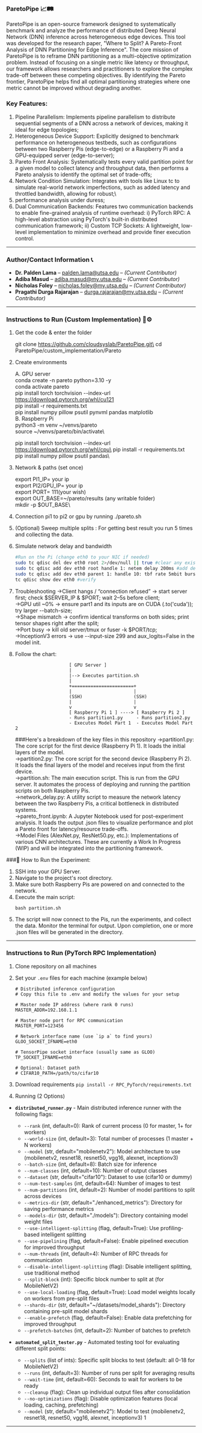 ### ParetoPipe 📈🛤️

ParetoPipe is an open-source framework designed to systematically benchmark and analyze the performance of distributed Deep Neural Network (DNN) inference across heterogeneous edge devices. This tool was developed for the research paper, "Where to Split? A Pareto-Front Analysis of DNN Partitioning for Edge Inference". The core mission of ParetoPipe is to reframe DNN partitioning as a multi-objective optimization problem. Instead of focusing on a single metric like latency or throughput, our framework allows researchers and practitioners to explore the complex trade-off between these competing objectives. By identifying the Pareto frontier, ParetoPipe helps find all optimal partitioning strategies where one metric cannot be improved without degrading another.

### Key Features:

1. Pipeline Parallelism: Implements pipeline parallelism to distribute sequential segments of a DNN across a network of devices, making it ideal for edge topologies;
2. Heterogeneous Device Support: Explicitly designed to benchmark performance on heterogeneous testbeds, such as configurations between two Raspberry Pis (edge-to-edge) or a Raspberry Pi and a GPU-equipped server (edge-to-server);
3. Pareto Front Analysis: Systematically tests every valid partition point for a given model to collect latency and throughput data, then performs a Pareto analysis to identify the optimal set of trade-offs;
4. Network Condition Simulation: Integrates with tools like Linux tc to simulate real-world network imperfections, such as added latency and throttled bandwidth, allowing for robust;\
5. performance analysis under duress;
6. Dual Communication Backends: Features two communication backends to enable fine-grained analysis of runtime overhead: i) PyTorch RPC: A high-level abstraction using PyTorch's built-in distributed communication framework; ii) Custom TCP Sockets: A lightweight, low-level implementation to minimize overhead and provide finer execution control.

---
### Author/Contact Information 📞

- **Dr. Palden Lama** – [palden.lama@utsa.edu](mailto:palden.lama@utsa.edu) – *(Current Contributor)*
- **Adiba Masud** – [adiba.masud@my.utsa.edu](mailto:adiba.masud@my.utsa.edu) – *(Current Contributor)*
- **Nicholas Foley** – [nicholas.foley@my.utsa.edu](mailto:nicholas.foley@my.utsa.edu) – *(Current Contributor)*
- **Pragathi Durga Rajarajan** – [durga.rajarajan@my.utsa.edu](mailto:durga.rajarajan@my.utsa.edu) – *(Current Contributor)*

---
### Instructions to Run (Custom Implementation) 🧪⚙️
1) Get the code & enter the folder

   git clone https://github.com/cloudsyslab/ParetoPipe.git\
   cd ParetoPipe/custom_implementation/Pareto

3) Create environments

   A. GPU server\
   conda create -n pareto python=3.10 -y\
   conda activate pareto\
   pip install torch torchvision --index-url https://download.pytorch.org/whl/cu121 \
   pip install -r requirements.txt \
   pip install numpy pillow psutil pynvml pandas matplotlib\
   B. Raspberry Pi\
   python3 -m venv ~/venvs/pareto\
   source ~/venvs/pareto/bin/activate\

   pip install torch torchvision --index-url https://download.pytorch.org/whl/cpu\
   pip install -r requirements.txt\
   pip install numpy pillow psutil pandas\

4) Network & paths (set once)

   export PI1_IP= your ip\
   export PI2/GPU_IP= your ip\
   export PORT= 111(your wish)\
   export OUT_BASE=~/pareto/results (any writable folder)\
   mkdir -p $OUT_BASE\

5) Connection pi1 to pi2 or gpu by running ./pareto.sh
6) (Optional) Sweep multiple splits : For getting best result you run 5 times and collecting the data.
7) Simulate network delay and bandwidth
   ```bash
   #Run on the Pi (change eth0 to your NIC if needed)
   sudo tc qdisc del dev eth0 root 2>/dev/null || true #clear any existing rules
   sudo tc qdisc add dev eth0 root handle 1: netem delay 200ms #add delay & limit bandwidth (example: 200ms delay, 5mbit)
   sudo tc qdisc add dev eth0 parent 1: handle 10: tbf rate 5mbit burst 32kbit latency 400ms
   tc qdisc show dev eth0 #verify
8) Troubleshooting
   ->Client hangs / “connection refused” → start server first; check $SERVER_IP & $PORT; wait 2–5s before client;\
   ->GPU util ~0% → ensure part1 and its inputs are on CUDA (.to('cuda')); try larger --batch-size;\
   ->Shape mismatch → confirm identical transforms on both sides; print tensor shapes right after the split;\
   ->Port busy → kill old server/tmux or fuser -k $PORT/tcp;\
   ->InceptionV3 errors → use --input-size 299 and aux_logits=False in the model init.
9) Follow the chart:

                           [ GPU Server ]
                           |
                           |--> Executes partition.sh
                           |
                           +=======================+
                           |                       |
                           (SSH)                   (SSH)
                           |                       |
                           v                       v
                           [ Raspberry Pi 1 ] ----> [ Raspberry Pi 2 ]
                           - Runs partition1.py     - Runs partition2.py
                           - Executes Model Part 1  - Executes Model Part 2

   ###Here's a breakdown of the key files in this repository
      ->partition1.py: The core script for the first device (Raspberry Pi 1). It loads the initial layers of the model.\
      ->partition2.py: The core script for the second device (Raspberry Pi 2). It loads the final layers of the model and receives input from the first device.\
      ->partition.sh: The main execution script. This is run from the GPU server. It automates the process of deploying and running the partition scripts on both Raspberry Pis.\
      ->network_delay.py: A utility script to measure the network latency between the two Raspberry Pis, a critical bottleneck in distributed systems.\
      ->pareto_front.ipynb: A Jupyter Notebook used for post-experiment analysis. It loads the output .json files to visualize performance and plot a Pareto front for latency/resource trade-offs.\
      ->Model Files (AlexNet.py, ResNet50.py, etc.): Implementations of various CNN architectures. These are currently a Work In Progress (WIP) and will be integrated into the partitioning framework.

 ###🔬 How to Run the Experiment:
 1. SSH into your GPU Server.
 2. Navigate to the project's root directory.
 3. Make sure both Raspberry Pis are powered on and connected to the network.
 4. Execute the main script:
      ```
      bash partition.sh
 5. The script will now connect to the Pis, run the experiments, and collect the data. Monitor the terminal for output. Upon completion, one or more .json files will be generated in the directory.

---

### Instructions to Run (PyTorch RPC Implementation)

1. Clone repository on all machines

2. Set your `.env` files for each machine (example below)

   ```
   # Distributed inference configuration
   # Copy this file to .env and modify the values for your setup

   # Master node IP address (where rank 0 runs)
   MASTER_ADDR=192.168.1.1

   # Master node port for RPC communication
   MASTER_PORT=123456

   # Network interface name (use `ip a` to find yours)
   GLOO_SOCKET_IFNAME=eth0

   # TensorPipe socket interface (usually same as GLOO)
   TP_SOCKET_IFNAME=eth0

   # Optional: Dataset path
   # CIFAR10_PATH=/path/to/cifar10
   ```

3. Download requirements
   `pip install -r RPC_PyTorch/requirements.txt`

4. Running (2 Options)

- **`distributed_runner.py`** - Main distributed inference runner with the following flags:

  - `--rank` (int, default=0): Rank of current process (0 for master, 1+ for workers)
  - `--world-size` (int, default=3): Total number of processes (1 master + N workers)
  - `--model` (str, default="mobilenetv2"): Model architecture to use (mobilenetv2, resnet18, resnet50, vgg16, alexnet, inceptionv3)
  - `--batch-size` (int, default=8): Batch size for inference
  - `--num-classes` (int, default=10): Number of output classes
  - `--dataset` (str, default="cifar10"): Dataset to use (cifar10 or dummy)
  - `--num-test-samples` (int, default=64): Number of images to test
  - `--num-partitions` (int, default=2): Number of model partitions to split across devices
  - `--metrics-dir` (str, default="./enhanced_metrics"): Directory for saving performance metrics
  - `--models-dir` (str, default="./models"): Directory containing model weight files
  - `--use-intelligent-splitting` (flag, default=True): Use profiling-based intelligent splitting
  - `--use-pipelining` (flag, default=False): Enable pipelined execution for improved throughput
  - `--num-threads` (int, default=4): Number of RPC threads for communication
  - `--disable-intelligent-splitting` (flag): Disable intelligent splitting, use traditional method
  - `--split-block` (int): Specific block number to split at (for MobileNetV2)
  - `--use-local-loading` (flag, default=True): Load model weights locally on workers from pre-split files
  - `--shards-dir` (str, default="~/datasets/model_shards"): Directory containing pre-split model shards
  - `--enable-prefetch` (flag, default=False): Enable data prefetching for improved throughput
  - `--prefetch-batches` (int, default=2): Number of batches to prefetch

- **`automated_split_tester.py`** - Automated testing tool for evaluating different split points:
  - `--splits` (list of ints): Specific split blocks to test (default: all 0-18 for MobileNetV2)
  - `--runs` (int, default=3): Number of runs per split for averaging results
  - `--wait-time` (int, default=60): Seconds to wait for workers to be ready
  - `--cleanup` (flag): Clean up individual output files after consolidation
  - `--no-optimizations` (flag): Disable optimization features (local loading, caching, prefetching)
  - `--model` (str, default="mobilenetv2"): Model to test (mobilenetv2, resnet18, resnet50, vgg16, alexnet, inceptionv3)
1
---
